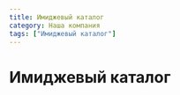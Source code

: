 ```yaml
---
title: Имиджевый каталог
category: Наша компания
tags: ["Имиджевый каталог"]
---
```


# Имиджевый каталог
